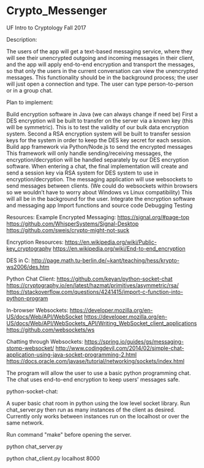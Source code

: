 # Crypto_Messenger
UF Intro to Cryptology Fall 2017 

Description:

The users of the app will get a text-based messaging service, where they will see their unencrypted outgoing and incoming messages in their client, and the app will apply end-to-end encryption and transport the messages, so that only the users in the current conversation can view the unencrypted messages. This functionality should be in the background process; the user will just open a connection and type. The user can type person-to-person or in a group chat.

Plan to implement:

Build encryption software in Java (we can always change if need be)
First a DES encryption will be built to transfer on the server via a known key (this will be symmetric). This is to test the validity of our bulk data encryption system.
Second a RSA encryption system will be built to transfer session keys for the system in order to keep the DES key secret for each session.
Build app framework via Python/Node.js to send the encrypted messages
This framework will only handle sending/receiving messages, the encryption/decryption will be handled separately by our DES encryption software.
When entering a chat, the final implementation will create and send a session key via RSA system for DES system to use in encryption/decryption.
The messaging application will use websockets to send messages between clients. (We could do websockets within browsers so we wouldn’t have to worry about Windows vs Linux compatibility)
This will all be in the background for the user.
Integrate the encryption software and messaging app
Import functions and source code
Debugging
Testing


Resources:
Example Encrypted Messaging:
https://signal.org/#page-top
https://github.com/WhisperSystems/Signal-Desktop
https://github.com/sweis/crypto-might-not-suck

Encryption Resources:
https://en.wikipedia.org/wiki/Public-key_cryptography
https://en.wikipedia.org/wiki/End-to-end_encryption

DES in C:
http://page.math.tu-berlin.de/~kant/teaching/hess/krypto-ws2006/des.htm

Python Chat Client:
https://github.com/keyan/python-socket-chat
https://cryptography.io/en/latest/hazmat/primitives/asymmetric/rsa/
https://stackoverflow.com/questions/4241415/import-c-function-into-python-program

In-browser Websockets:
https://developer.mozilla.org/en-US/docs/Web/API/WebSocket
https://developer.mozilla.org/en-US/docs/Web/API/WebSockets_API/Writing_WebSocket_client_applications
https://github.com/websockets/ws

Chatting through Websockets:
https://spring.io/guides/gs/messaging-stomp-websocket/
http://www.codingdevil.com/2014/02/simple-chat-application-using-java-socket-programming-2.html
https://docs.oracle.com/javase/tutorial/networking/sockets/index.html

The program will allow the user to use a basic python programming chat. The chat uses end-to-end encryption to keep users' messages safe.

python-socket-chat:

A super basic chat room in python using the low level socket library. Run chat_server.py then run as many instances of the client as desired. Currently only works between instances run on the localhost or over the same network.

Run command "make" before opening the server.

python chat_server.py

python chat_client.py localhost 8000



